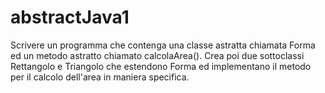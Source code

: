 # abstractJava1

Scrivere un programma che contenga una classe astratta chiamata Forma ed un metodo astratto chiamato calcolaArea().
Crea poi due sottoclassi Rettangolo e Triangolo che estendono Forma ed implementano il metodo per il calcolo dell'area in maniera specifica.
